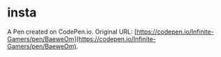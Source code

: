 # insta

A Pen created on CodePen.io. Original URL: [https://codepen.io/Infinite-Gamers/pen/BaeweOm](https://codepen.io/Infinite-Gamers/pen/BaeweOm).

